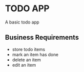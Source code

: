 # TODO APP

A basic todo app

## Business Requirements

- store todo items
- mark an item has done
- delete an item
- edit an item
